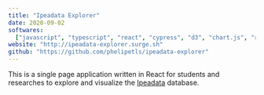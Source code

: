 ```yaml
---
title: "Ipeadata Explorer"
date: 2020-09-02
softwares:
  ["javascript", "typescript", "react", "cypress", "d3", "chart.js", "react-testing-library", "material-ui"]
website: "http://ipeadata-explorer.surge.sh"
github: "https://github.com/phelipetls/ipeadata-explorer"
---
```


This is a single page application written in React for students and researches
to explore and visualize the [Ipeadata](http://ipeadata.gov.br/api/) database.
